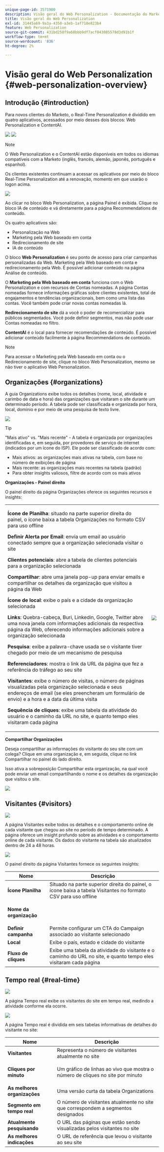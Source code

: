 ```yaml
---
unique-page-id: 3571900
description: Visão geral do Web Personalization - Documentação do Marketo - Documentação do produto
title: Visão geral do Web Personalization
exl-id: 31445a69-9a3a-4350-a3eb-1af718e823b4
feature: Web Personalization
source-git-commit: 431bd258f9a68bbb9df7acf043085578d3d91b1f
workflow-type: tm+mt
source-wordcount: '836'
ht-degree: 2%

---
```


# Visão geral do Web Personalization {#web-personalization-overview}

## Introdução {#introduction}

Para novos clientes do Marketo, o Real-Time Personalization é dividido em quatro aplicativos, acessados por meio desses dois blocos: Web Personalization e ContentAI.

![](assets/pasted-image-at-2016-03-23-02-45-pm.png) ![](assets/mlm-homepage-content-ai-281-29.png)

>[!NOTE]
>
>O Web Personalization e o ContentAI estão disponíveis em todos os idiomas compatíveis com a Marketo (inglês, francês, alemão, japonês, português e espanhol).

Os clientes existentes continuam a acessar os aplicativos por meio do bloco Real-Time Personalization até a renovação, momento em que usarão o logon acima.

![](assets/image2016-2-9-8-3a52-3a32.png)

Ao clicar no bloco Web Personalization, a página Painel é exibida. Clique no bloco IA de conteúdo e vá diretamente para a página Recommendations de conteúdo.

Os quatro aplicativos são:

* Personalização na Web
* Marketing pela Web baseado em conta
* Redirecionamento de site
* IA de conteúdo

O bloco **Web Personalization** é seu ponto de acesso para criar campanhas personalizadas da Web. Marketing pela Web baseado em conta e redirecionamento pela Web. É possível adicionar conteúdo na página Análise de conteúdo.

O **Marketing pela Web baseado em conta** funciona com o Web Personalization e com recursos de Contas nomeadas. A página Contas nomeadas fornece informações gráficas sobre clientes existentes, total de engajamentos e tendências organizacionais, bem como uma lista das contas. Você também pode criar novas contas nomeadas lá.

**Redirecionamento de site** dá a você o poder de recomercializar para públicos segmentados. Você pode definir segmentos, mas não pode usar Contas nomeadas no filtro.

**ContentAI** é o local para fornecer recomendações de conteúdo. É possível adicionar conteúdo facilmente à página Recommendations de conteúdo.

>[!NOTE]
>
>Para acessar o Marketing pela Web baseado em conta ou o Redirecionamento de site, clique no bloco Web Personalization, mesmo se não tiver o aplicativo Web Personalization.

## Organizações {#organizations}

A guia Organizations exibe todos os detalhes (nome, local, atividade e carimbo de data e hora) das organizações que visitaram o site durante um determinado período. A tabela pode ser classificada e organizada por hora, local, domínio e por meio de uma pesquisa de texto livre.

![](assets/image2014-11-10-19-3a23-3a18.png)

>[!TIP]
>
>&quot;Mais ativo&quot; vs. &quot;Mais recente&quot; - A tabela é organizada por organizações identificadas e, em seguida, por provedores de serviço de internet (indicados por um ícone do ISP). Ele pode ser classificado de acordo com:
>
>* Mais ativos: as organizações mais ativas na tabela, com base no número de exibições de página
>* Mais recente: as organizações mais recentes na tabela (padrão)
>* Para obter insights valiosos, filtre de acordo com os mais ativos

**Organizações - Painel direito**

O painel direito da página Organizações oferece os seguintes recursos e insights:

<table> 
 <tbody> 
  <tr> 
   <td><p><strong>Ícone de Planilha</strong>: situado na parte superior direita do painel, o ícone baixa a tabela Organizações no formato CSV para uso offline</p><p><strong>Definir Alerta por Email</strong>: envia um email ao usuário conectado sempre que a organização selecionada visitar o site</p><p><strong>Clientes potenciais</strong>: abre a tabela de clientes potenciais para a organização selecionada</p><p><strong>Compartilhar</strong>: abre uma janela pop-up para enviar emails e compartilhar os detalhes da organização que visitou a página da Web</p><p><strong>Ícone de local</strong>: exibe o país e a cidade da organização selecionada</p><p><strong>Links</strong>: Quebra-cabeça, Buri, Linkedin, Google, Twitter abre uma nova janela com informações adicionais da respectiva página da Web, oferecendo informações adicionais sobre a organização selecionada</p><p><strong>Pesquisa</strong>: exibe a palavra-chave usada se o visitante tiver chegado por meio de um mecanismo de pesquisa</p><p><strong>Referenciadores</strong>: mostra o link da URL da página que fez a referência do tráfego ao seu site</p><p><strong>Visitantes</strong>: exibe o número de visitas, o número de páginas visualizadas pela organização selecionada e seus endereços de email (se eles preencheram um formulário de envio) e a hora e a data da última visita</p><p><strong>Sequência de cliques</strong>: exibe uma tabela da atividade do usuário e o caminho da URL no site, e quanto tempo eles visitaram cada página</p></td> 
   <td><img src="assets/image2014-11-10-19-3a22-3a47.png" data-linked-resource-id="5046291" data-linked-resource-type="attachment" data-base-url="https://docs.marketo.com" data-linked-resource-container-id="3571900"></td> 
  </tr> 
 </tbody> 
</table>

**Compartilhar Organizações**

Deseja compartilhar as informações do visitante do seu site com um colega? Clique em uma organização e, em seguida, clique no link Compartilhar no painel do lado direito.

Isso ativa a sobreposição Compartilhar esta organização, na qual você pode enviar um email compartilhando o nome e os detalhes da organização que visitou o site.

![](assets/image2014-11-10-19-3a25-3a42.png)

## Visitantes {#visitors}

![](assets/wp-vis.jpg)

A página Visitantes exibe todos os detalhes e o comportamento online de cada visitante que chegou ao site no período de tempo determinado. A página oferece um insight profundo sobre as atividades e o comportamento online de cada visitante. Os dados do visitante na tabela são atualizados dentro de 24 a 48 horas.

![](assets/image2014-11-10-19-3a45-3a49.png)

O painel direito da página Visitantes fornece os seguintes insights:

<table> 
 <thead> 
  <tr> 
   <th colspan="1" rowspan="1">Nome</th> 
   <th colspan="1" rowspan="1">Descrição</th> 
  </tr> 
 </thead> 
 <tbody> 
  <tr> 
   <td colspan="1" rowspan="1"><strong>Ícone Planilha</strong></td> 
   <td colspan="1" rowspan="1">Situado na parte superior direita do painel, o ícone baixa a tabela Visitantes no formato CSV para uso offline</td> 
  </tr> 
  <tr> 
   <td colspan="1" rowspan="1"><p><strong>Nome da organização</strong></p></td> 
   <td colspan="1" rowspan="1"> </td> 
  </tr> 
  <tr> 
   <td colspan="1" rowspan="1"><strong>Definir campanha</strong></td> 
   <td colspan="1" rowspan="1">Permite configurar um CTA do Campaign associado ao visitante selecionado</td> 
  </tr> 
  <tr> 
   <td colspan="1"><strong>Local</strong></td> 
   <td colspan="1">Exibe o país, estado e cidade do visitante</td> 
  </tr> 
  <tr> 
   <td colspan="1" rowspan="1"><strong>Fluxo de cliques</strong></td> 
   <td colspan="1" rowspan="1">Exibe uma tabela da atividade do visitante e o caminho do URL no site, e quanto tempo eles visitaram cada página</td> 
  </tr> 
 </tbody> 
</table>

## Tempo real {#real-time}

![](assets/wp-real.jpg)

A página Tempo real exibe os visitantes do site em tempo real, medindo a atividade conforme ela ocorre.

![](assets/image2014-11-10-19-3a49-3a55.png)

A página Tempo real é dividida em seis tabelas informativas de detalhes do visitante no site:

<table> 
 <thead> 
  <tr> 
   <th colspan="1" rowspan="1">Nome</th> 
   <th colspan="1" rowspan="1">Descrição</th> 
  </tr> 
 </thead> 
 <tbody> 
  <tr> 
   <td colspan="1" rowspan="1"><strong>Visitantes</strong></td> 
   <td colspan="1" rowspan="1"> Representa o número de visitantes atualmente no site</td> 
  </tr> 
  <tr> 
   <td colspan="1" rowspan="1"><p><strong>Cliques por minuto</strong></p></td> 
   <td colspan="1" rowspan="1"> Um gráfico de linhas ao vivo que mostra o número de cliques no site por minuto</td> 
  </tr> 
  <tr> 
   <td colspan="1" rowspan="1"><strong>As melhores organizações</strong></td> 
   <td colspan="1" rowspan="1">Uma versão curta da tabela Organizations</td> 
  </tr> 
  <tr> 
   <td colspan="1"><strong>Segmento em tempo real</strong></td> 
   <td colspan="1">O número de visitantes atualmente no site que correspondem a segmentos designados</td> 
  </tr> 
  <tr> 
   <td colspan="1"><strong>Atualmente pesquisando</strong></td> 
   <td colspan="1">O URL das páginas que estão sendo visualizadas pelos visitantes no site</td> 
  </tr> 
  <tr> 
   <td colspan="1" rowspan="1"><strong>As melhores indicações</strong></td> 
   <td colspan="1" rowspan="1">O URL de referência que levou o visitante ao seu site</td> 
  </tr> 
 </tbody> 
</table>

